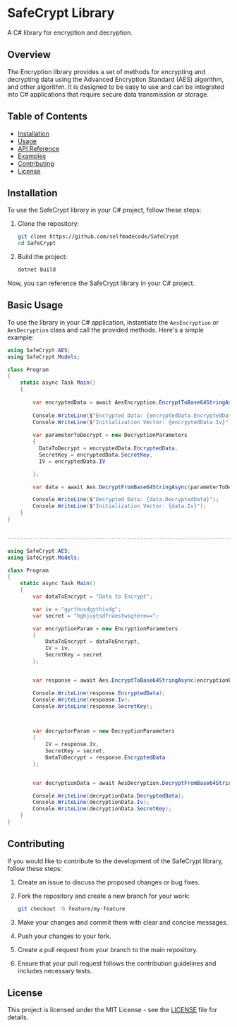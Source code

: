 # SafeCrypt Library

A C# library for encryption and decryption.

## Overview

The Encryption library provides a set of methods for encrypting and decrypting data using the Advanced Encryption Standard (AES) algorithm, and other algorithm. It is designed to be easy to use and can be integrated into C# applications that require secure data transmission or storage.

## Table of Contents

- [Installation](#installation)
- [Usage](#usage)
- [API Reference](#api-reference)
- [Examples](#examples)
- [Contributing](#contributing)
- [License](#license)

## Installation

To use the SafeCrypt library in your C# project, follow these steps:

1. Clone the repository:

   ```bash
   git clone https://github.com/selfmadecode/SafeCrypt
   cd SafeCrypt
   ```

2. Build the project:

   ```bash
   dotnet build
   ```

Now, you can reference the SafeCrypt library in your C# project.

## Basic Usage

To use the library in your C# application, instantiate the `AesEncryption` or `AesDecryption` class and call the provided methods. Here's a simple example:

```csharp
using SafeCrypt.AES;
using SafeCrypt.Models; 

class Program
{
    static async Task Main()
    {
        
        var encryptedData = await AesEncryption.EncryptToBase64StringAsync("Hello, World!", "gdjdtsraewsuteastwerse=="
        
        Console.WriteLine($"Encrypted Data: {encryptedData.EncryptedData}");
        Console.WriteLine($"Initialization Vector: {encryptedData.Iv}");
                
        var parameterToDecrypt = new DecryptionParameters
        {
          DataToDecrypt = encryptedData.EncryptedData,
          SecretKey = encryptedData.SecretKey,
          IV = encryptedData.IV

        };

        var data = await Aes.DecryptFromBase64StringAsync(parameterToDecrypt)

        Console.WriteLine($"Decrypted Data: {data.DecryptedData}");
        Console.WriteLine($"Initialization Vector: {data.Iv}");
    }
}


-------------------------------------------------------------------------------------------------------

using SafeCrypt.AES;
using SafeCrypt.Models; 

class Program
{
    static async Task Main() 
    {
        var dataToEncrypt = "Data to Encrypt";

        var iv = "gyrthusdgythisdg";
        var secret = "hghjuytsdfraestwsgtere==";

        var encryptionParam = new EncryptionParameters
        {
            DataToEncrypt = dataToEncrypt,
            IV = iv,
            SecretKey = secret
        };


        var response = await Aes.EncryptToBase64StringAsync(encryptionParam.DataToEncrypt, secret);

        Console.WriteLine(response.EncryptedData);
        Console.WriteLine(response.Iv);
        Console.WriteLine(response.SecretKey);



        var decryptorParam = new DecryptionParameters
        {
            IV = response.Iv,
            SecretKey = secret,
            DataToDecrypt = response.EncryptedData
        };


        var decryptionData = await AesDecryption.DecryptFromBase64StringAsync(decryptorParam);

        Console.WriteLine(decryptionData.DecryptedData);
        Console.WriteLine(decryptionData.Iv);
        Console.WriteLine(decryptionData.SecretKey);
    }
}
```

## Contributing

If you would like to contribute to the development of the SafeCrypt library, follow these steps:

1. Create an issue to discuss the proposed changes or bug fixes.
2. Fork the repository and create a new branch for your work:

   ```bash
   git checkout -b feature/my-feature
   ```

3. Make your changes and commit them with clear and concise messages.
4. Push your changes to your fork.
5. Create a pull request from your branch to the main repository.
6. Ensure that your pull request follows the contribution guidelines and includes necessary tests.

## License

This project is licensed under the MIT License - see the [LICENSE](https://github.com/selfmadecode/SafeCrypt/tree/master?tab=MIT-1-ov-file) file for details.
